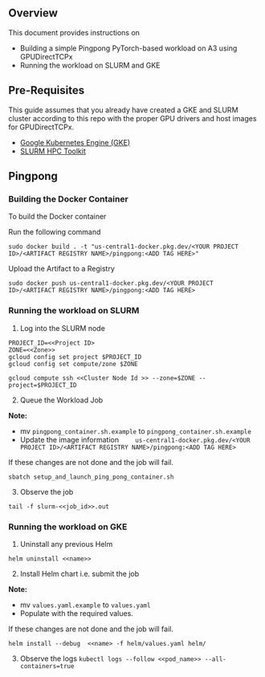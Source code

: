 ## Overview

This document provides instructions on 
* Building a simple Pingpong PyTorch-based workload on A3 using GPUDirectTCPx
* Running the workload on SLURM and GKE

## Pre-Requisites

This guide assumes that you already have created a GKE and SLURM cluster according to this repo with the proper GPU drivers and host images for GPUDirectTCPx.

* [Google Kubernetes Engine (GKE)](https://cloud.google.com/kubernetes-engine/docs/concepts/kubernetes-engine-overview)
* [SLURM HPC Toolkit](https://cloud.google.com/hpc-toolkit/docs/quickstarts/slurm-cluster)

## Pingpong

### Building the Docker Container

To build the Docker container 

Run the following command

```
sudo docker build . -t "us-central1-docker.pkg.dev/<YOUR PROJECT ID>/<ARTIFACT REGISTRY NAME>/pingpong:<ADD TAG HERE>"
```

Upload the Artifact to a Registry 
```
sudo docker push us-central1-docker.pkg.dev/<YOUR PROJECT ID>/<ARTIFACT REGISTRY NAME>/pingpong:<ADD TAG HERE>
```

### Running the workload on SLURM

1. Log into the SLURM node

```
PROJECT_ID=<<Project ID>
ZONE=<<Zone>> 
gcloud config set project $PROJECT_ID
gcloud config set compute/zone $ZONE

gcloud compute ssh <<Cluster Node Id >> --zone=$ZONE --project=$PROJECT_ID
```

2. Queue the Workload Job

**Note:** 
* mv `pingpong_container.sh.example` to `pingpong_container.sh.example`
* Update the image information `    us-central1-docker.pkg.dev/<YOUR PROJECT ID>/<ARTIFACT REGISTRY NAME>/pingpong:<ADD TAG HERE>`

If these changes are not done and the job will fail.

```
sbatch setup_and_launch_ping_pong_container.sh
```

3. Observe the job 

```
tail -f slurm-<<job_id>>.out
```

### Running the workload on GKE

1. Uninstall any previous Helm 

```
helm uninstall <<name>>
```

2. Install Helm chart i.e. submit the job

**Note:**
* mv `values.yaml.example` to `values.yaml`
* Populate with the required values.

If these changes are not done and the job will fail.

```
helm install --debug  <<name> -f helm/values.yaml helm/
```
3. Observe the logs 
```kubectl logs --follow <<pod_name>> --all-containers=true```
